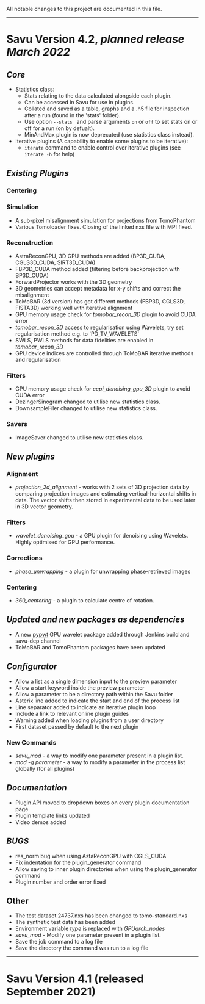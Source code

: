 All notable changes to this project are documented in this file.
*******************************************************************
# Savu Version 4.2, *planned release March 2022*

## _Core_
* Statistics class:
  - Stats relating to the data calculated alongside each plugin.
  - Can be accessed in Savu for use in plugins.
  - Collated and saved as a table, graphs and a .h5 file for inspection after a run (found in the 'stats' folder).
  - Use option `--stats ` and parse arguments `on` or `off` to set stats on or off for a run (on by defualt).
  - MinAndMax plugin is now deprecated (use statistics class instead).
* Iterative plugins (A capability to enable some plugins to be iterative):
  - `iterate` command to enable control over iterative plugins (see `iterate -h` for help)

## _Existing Plugins_

### Centering

### Simulation
  * A sub-pixel misalignment simulation for projections from TomoPhantom
  * Various Tomoloader fixes. Closing of the linked nxs file with MPI fixed.

### Reconstruction
  * AstraReconGPU, 3D GPU methods are added (BP3D_CUDA, CGLS3D_CUDA, SIRT3D_CUDA)
  * FBP3D_CUDA method added (filtering before backprojection with BP3D_CUDA)
  * ForwardProjector works with the 3D geometry
  * 3D geometries can accept metadata for x-y shifts and correct the misalignment
  * ToMoBAR (3d version) has got different methods (FBP3D, CGLS3D, FISTA3D) working well with iterative alignment
  * GPU memory usage check for *tomobar_recon_3D* plugin to avoid CUDA error
  * *tomobar_recon_3D* access to regularisation using Wavelets, try set regularisation method e.g. to 'PD_TV_WAVELETS'
  * SWLS, PWLS methods for data fidelities are enabled in *tomobar_recon_3D*
  * GPU device indices are controlled through ToMoBAR iterative methods and regularisation

### Filters
  * GPU memory usage check for *ccpi_denoising_gpu_3D* plugin to avoid CUDA error
  * DezingerSinogram changed to utilise new statistics class.
  * DownsampleFiler changed to utilise new statistics class.

### Savers
  * ImageSaver changed to utilise new statistics class.

## _New plugins_
### Alignment
  * *projection_2d_alignment* - works with 2 sets of 3D projection data by comparing projection images and estimating vertical-horizontal shifts in data. The vector shifts then stored in experimental data to be used later in 3D vector geometry.
### Filters
  * *wavelet_denoising_gpu* - a GPU plugin for denoising using Wavelets. Highly optimised for GPU performance.
### Corrections
  * *phase_unwrapping* - a plugin for unwrapping phase-retrieved images
### Centering
  * *360_centering* - a plugin to calculate centre of rotation.

## _Updated and new packages as dependencies_
  * A new [pypwt](https://github.com/pierrepaleo/pypwt "pypwt") GPU wavelet package added through Jenkins build and savu-dep channel
  * ToMoBAR and TomoPhantom packages have been updated

## _Configurator_
  *  Allow a list as a single dimension input to the preview parameter
  *  Allow a start keyword inside the preview parameter
  *  Allow a parameter to be a directory path within the Savu folder
  *  Asterix line added to indicate the start and end of the process list
  *  Line separator added to indicate an iterative plugin loop
  *  Include a link to relevant online plugin guides
  *  Warning added when loading plugins from a user directory
  *  First dataset passed by default to the next plugin

### New Commands
  * *savu_mod* - a way to modify one parameter present in a plugin list.
  * *mod -g parameter* - a way to modify a parameter in the process list globally (for all plugins)


## _Documentation_
  *  Plugin API moved to dropdown boxes on every plugin documentation page
  *  Plugin template links updated
  *  Video demos added

## _BUGS_
  *  res_norm bug when using AstaReconGPU with CGLS_CUDA
  *  Fix indentation for the plugin_generator command
  *  Allow saving to inner plugin directories when using the plugin_generator command
  *  Plugin number and order error fixed

## Other
  * The test dataset 24737.nxs has been changed to tomo-standard.nxs
  * The synthetic test data has been added
  * Environment variable *type* is replaced with *GPUarch_nodes*
  * *savu_mod* - Modify one parameter present in a plugin list.
  * Save the job command to a log file
  * Save the directory the command was run to a log file



*******************************************************************
# Savu Version 4.1 (released September 2021)
